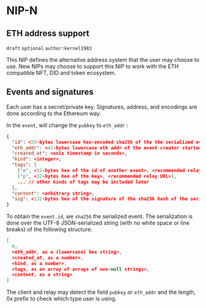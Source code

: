 NIP-N
======

ETH address support
------------

`draft` `optional` `author:kernel1983` 

This NIP defines the alternative address system that the user may choose to use. New NIPs may  choose to support this NIP to work with the ETH compatible NFT, DID and token ecosystem. 


## Events and signatures

Each user has a secret/private key. Signatures, address, and encodings are done according to the Ethereum way.

In the `event`, will change the `pubkey` to `eth_addr` :

```json
{
  "id": <32-bytes lowercase hex-encoded sha256 of the the serialized event data, no "0x">
  "eth_addr": <42-bytes lowercase eth addr of the event creator started with "0x">,
  "created_at": <unix timestamp in seconds>,
  "kind": <integer>,
  "tags": [
    ["e", <32-bytes hex of the id of another event>, <recommended relay URL>],
    ["p", <32-bytes hex of the key>, <recommended relay URL>],
    ... // other kinds of tags may be included later
  ],
  "content": <arbitrary string>,
  "sig": <132-bytes hex of the signature of the sha256 hash of the serialized event data, which is the same as the "id" field, started with "0x">
}
```

To obtain the `event.id`, we `sha256` the serialized event. The serialization is done over the UTF-8 JSON-serialized string (with no white space or line breaks) of the following structure:

```json
[
  0,
  <eth_addr, as a (lowercase) hex string>,
  <created_at, as a number>,
  <kind, as a number>,
  <tags, as an array of arrays of non-null strings>,
  <content, as a string>
]
```

The client and relay may detect the field `pubkey` or `eth_addr` and the length, 0x prefix to check which type user is using.

